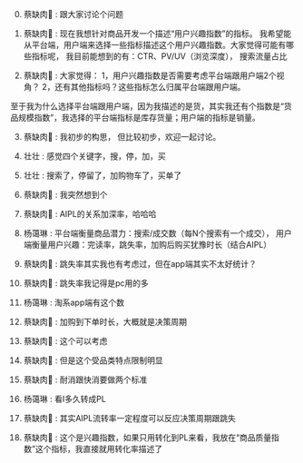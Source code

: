 0. 蔡缺肉🐋 : 跟大家讨论个问题

1. 蔡缺肉🐋 : 现在我想针对商品开发一个描述“用户兴趣指数”的指标。
我希望能从平台端，用户端来选择一些指标描述这个用户兴趣指数。大家觉得可能有哪些指标呢， 我目前能想到的有：CTR、PV/UV（浏览深度）， 搜索流量占比

2. 蔡缺肉🐋 : 大家觉得：
1，用户兴趣指数是否需要考虑平台端跟用户端2个视角？
2，还有其他指标吗？这些指标怎么归属平台端跟用户端。

至于我为什么选择平台端跟用户端，因为我描述的是货，其实我还有个指数是“货品规模指数”，我选择的平台端指标是库存货量；用户端的指标是销量。

3. 蔡缺肉🐋 : 我初步的构思， 但比较初步，欢迎一起讨论。

4. 壮壮 : 感觉四个关键字，搜，停，加，买

5. 壮壮 : 搜索了，停留了，加购物车了，买单了

6. 蔡缺肉🐋 : 我突然想到个

7. 蔡缺肉🐋 : AIPL的关系加深率，哈哈哈

8. 杨蔼琳 :  平台端衡量商品潜力：搜索/成交数（每N个搜索有一个成交），
 用户端衡量用户兴趣：完读率，跳失率，加购后购买犹豫时长（结合AIPL）

9. 蔡缺肉🐋 : 跳失率其实我也有考虑过，但在app端其实不太好统计？

10. 蔡缺肉🐋 : 跳失率我记得是pc用的多

11. 杨蔼琳 : 淘系app端有这个数

12. 蔡缺肉🐋 : 加购到下单时长，大概就是决策周期

13. 蔡缺肉🐋 : 这个可以考虑

14. 蔡缺肉🐋 : 但是这个受品类特点限制明显

15. 蔡缺肉🐋 : 耐消跟快消要做两个标准

16. 杨蔼琳 : 看I多久转成PL

17. 蔡缺肉🐋 : 其实AIPL流转率一定程度可以反应决策周期跟跳失

18. 蔡缺肉🐋 : 这个是兴趣指数，如果只用转化到PL来看，我放在“商品质量指数”这个指标，我直接就用转化率描述了

